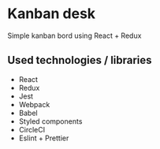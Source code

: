 # Kanban desk

Simple kanban bord using React + Redux

## Used technologies / libraries

- React
- Redux
- Jest
- Webpack
- Babel
- Styled components
- CircleCI
- Eslint + Prettier
